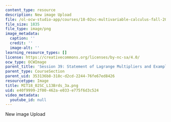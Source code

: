```yaml
---
content_type: resource
description: New image Upload
file: /ol-ocw-studio-app/courses/18-02sc-multivariable-calculus-fall-2010/e40f99992f00462ae033e775f6d3c524_MIT18_02SC_L13Brds_3a.png
file_size: 1835
file_type: image/png
image_metadata:
  caption: ''
  credit: ''
  image-alt: ''
learning_resource_types: []
license: https://creativecommons.org/licenses/by-nc-sa/4.0/
ocw_type: OCWImage
parent_title: 'Session 39: Statement of Lagrange Multipliers and Example'
parent_type: CourseSection
parent_uid: 353136b8-318c-d2cd-2244-76fe67ed8426
resourcetype: Image
title: MIT18_02SC_L13Brds_3a.png
uid: e40f9999-2f00-462a-e033-e775f6d3c524
video_metadata:
  youtube_id: null
---
```

New image Upload